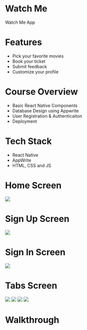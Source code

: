 # Watch Me
Watch Me App

# Features
* Pick your favorite movies
* Book your ticket
* Submit feedback
* Customize your profile

# Course Overview
* Basic React Native Components
* Database Design using Appwrite
* User Registration & Authenticaiton
* Deployment

# Tech Stack
* React Native
* AppWrite
* HTML, CSS and JS

# Home Screen
<img src="assets/images/screenshot/home.jpg">  

# Sign Up Screen
<img src="assets/images/screenshot/signup.jpg">  

# Sign In Screen
<img src="assets/images/screenshot/login.login">  

# Tabs Screen
<img src="assets/images/screenshot/tabs1.jpg"> 
<img src="assets/images/screenshot/tabs2.jpg"> 
<img src="assets/images/screenshot/tabs3.jpg">
<img src="assets/images/screenshot/tabs4.jpg">

# Walkthrough
